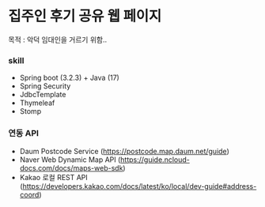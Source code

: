 # 집주인 후기 공유 웹 페이지
목적 : 악덕 임대인을 거르기 위함..
### skill 
- Spring boot (3.2.3) + Java (17)
- Spring Security 
- JdbcTemplate
- Thymeleaf
- Stomp 

### 연동 API
- Daum Postcode Service (https://postcode.map.daum.net/guide)
- Naver Web Dynamic Map API (https://guide.ncloud-docs.com/docs/maps-web-sdk)
- Kakao 로컬 REST API (https://developers.kakao.com/docs/latest/ko/local/dev-guide#address-coord)
